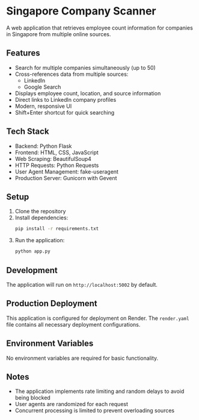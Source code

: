# Singapore Company Scanner

A web application that retrieves employee count information for companies in Singapore from multiple online sources.

## Features

- Search for multiple companies simultaneously (up to 50)
- Cross-references data from multiple sources:
  - LinkedIn
  - Google Search
- Displays employee count, location, and source information
- Direct links to LinkedIn company profiles
- Modern, responsive UI
- Shift+Enter shortcut for quick searching

## Tech Stack

- Backend: Python Flask
- Frontend: HTML, CSS, JavaScript
- Web Scraping: BeautifulSoup4
- HTTP Requests: Python Requests
- User Agent Management: fake-useragent
- Production Server: Gunicorn with Gevent

## Setup

1. Clone the repository
2. Install dependencies:
   ```bash
   pip install -r requirements.txt
   ```
3. Run the application:
   ```bash
   python app.py
   ```

## Development

The application will run on `http://localhost:5002` by default.

## Production Deployment

This application is configured for deployment on Render. The `render.yaml` file contains all necessary deployment configurations.

## Environment Variables

No environment variables are required for basic functionality.

## Notes

- The application implements rate limiting and random delays to avoid being blocked
- User agents are randomized for each request
- Concurrent processing is limited to prevent overloading sources
